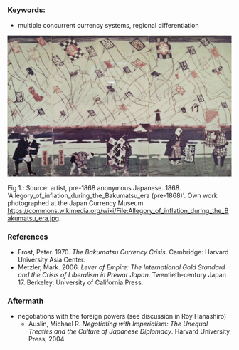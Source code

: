 ### Keywords:
* multiple concurrent currency systems, regional differentiation

![allegory of inflation in the bakumatsu 幕末 era](/img_Allegory_of_inflation_during_the_Bakumatsu_era.jpg)

Fig 1.: Source: artist, pre-1868 anonymous Japanese. 1868. 'Allegory_of_inflation_during_the_Bakumatsu_era (pre-1868)'. Own work photographed at the Japan Currency Museum. https://commons.wikimedia.org/wiki/File:Allegory_of_inflation_during_the_Bakumatsu_era.jpg.

### References
* Frost, Peter. 1970. *The Bakumatsu Currency Crisis*. Cambridge: Harvard University Asia Center.
* Metzler, Mark. 2006. *Lever of Empire: The International Gold Standard and the Crisis of Liberalism in Prewar Japan*. Twentieth-century Japan 17. Berkeley: University of California Press.

### Aftermath
* negotiations with the foreign powers (see discussion in Roy Hanashiro)
  * Auslin, Michael R. *Negotiating with Imperialism: The Unequal Treaties and the Culture of Japanese Diplomacy*. Harvard University Press, 2004.

